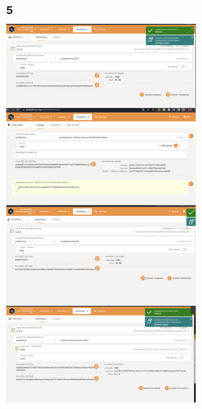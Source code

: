# 5

![createClaim](./img/createClaim.png)
![proofs](./img/proofs.png)
![revokeClaim](./img/revokeClaim.png)
![transferClaim](./img/transferClaim.png)
